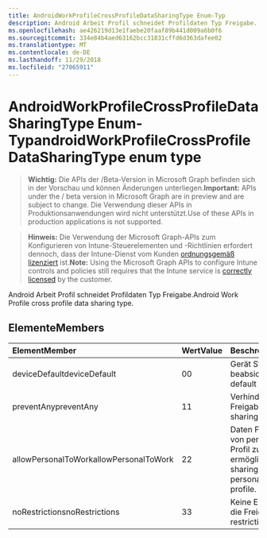 ```yaml
---
title: AndroidWorkProfileCrossProfileDataSharingType Enum-Typ
description: Android Arbeit Profil schneidet Profildaten Typ Freigabe.
ms.openlocfilehash: ae426219d13e1faebe20faaf89b441d009a6b0f6
ms.sourcegitcommit: 334e84b4aed63162bcc31831cffd6d363dafee02
ms.translationtype: MT
ms.contentlocale: de-DE
ms.lasthandoff: 11/29/2018
ms.locfileid: "27065911"
---
```

# <a name="androidworkprofilecrossprofiledatasharingtype-enum-type"></a><span data-ttu-id="1ccfa-103">AndroidWorkProfileCrossProfileDataSharingType Enum-Typ</span><span class="sxs-lookup"><span data-stu-id="1ccfa-103">androidWorkProfileCrossProfileDataSharingType enum type</span></span>

> <span data-ttu-id="1ccfa-104">**Wichtig:** Die APIs der /Beta-Version in Microsoft Graph befinden sich in der Vorschau und können Änderungen unterliegen.</span><span class="sxs-lookup"><span data-stu-id="1ccfa-104">**Important:** APIs under the / beta version in Microsoft Graph are in preview and are subject to change.</span></span> <span data-ttu-id="1ccfa-105">Die Verwendung dieser APIs in Produktionsanwendungen wird nicht unterstützt.</span><span class="sxs-lookup"><span data-stu-id="1ccfa-105">Use of these APIs in production applications is not supported.</span></span>

> <span data-ttu-id="1ccfa-106">**Hinweis:** Die Verwendung der Microsoft Graph-APIs zum Konfigurieren von Intune-Steuerelementen und -Richtlinien erfordert dennoch, dass der Intune-Dienst vom Kunden [ordnungsgemäß lizenziert](https://go.microsoft.com/fwlink/?linkid=839381) ist.</span><span class="sxs-lookup"><span data-stu-id="1ccfa-106">**Note:** Using the Microsoft Graph APIs to configure Intune controls and policies still requires that the Intune service is [correctly licensed](https://go.microsoft.com/fwlink/?linkid=839381) by the customer.</span></span>

<span data-ttu-id="1ccfa-107">Android Arbeit Profil schneidet Profildaten Typ Freigabe.</span><span class="sxs-lookup"><span data-stu-id="1ccfa-107">Android Work Profile cross profile data sharing type.</span></span>
## <a name="members"></a><span data-ttu-id="1ccfa-108">Elemente</span><span class="sxs-lookup"><span data-stu-id="1ccfa-108">Members</span></span>
|<span data-ttu-id="1ccfa-109">Element</span><span class="sxs-lookup"><span data-stu-id="1ccfa-109">Member</span></span>|<span data-ttu-id="1ccfa-110">Wert</span><span class="sxs-lookup"><span data-stu-id="1ccfa-110">Value</span></span>|<span data-ttu-id="1ccfa-111">Beschreibung</span><span class="sxs-lookup"><span data-stu-id="1ccfa-111">Description</span></span>|
|:---|:---|:---|
|<span data-ttu-id="1ccfa-112">deviceDefault</span><span class="sxs-lookup"><span data-stu-id="1ccfa-112">deviceDefault</span></span>|<span data-ttu-id="1ccfa-113">0</span><span class="sxs-lookup"><span data-stu-id="1ccfa-113">0</span></span>|<span data-ttu-id="1ccfa-114">Gerät Standardwert, keine beabsichtigt.</span><span class="sxs-lookup"><span data-stu-id="1ccfa-114">Device default value, no intent.</span></span>|
|<span data-ttu-id="1ccfa-115">preventAny</span><span class="sxs-lookup"><span data-stu-id="1ccfa-115">preventAny</span></span>|<span data-ttu-id="1ccfa-116">1</span><span class="sxs-lookup"><span data-stu-id="1ccfa-116">1</span></span>|<span data-ttu-id="1ccfa-117">Verhindern, dass alle Freigabe.</span><span class="sxs-lookup"><span data-stu-id="1ccfa-117">Prevent any sharing.</span></span>|
|<span data-ttu-id="1ccfa-118">allowPersonalToWork</span><span class="sxs-lookup"><span data-stu-id="1ccfa-118">allowPersonalToWork</span></span>|<span data-ttu-id="1ccfa-119">2</span><span class="sxs-lookup"><span data-stu-id="1ccfa-119">2</span></span>|<span data-ttu-id="1ccfa-120">Daten Freigabeanfrage von persönlichen Profil Profil zu ermöglichen.</span><span class="sxs-lookup"><span data-stu-id="1ccfa-120">Allow data sharing request from personal profile to work profile.</span></span>|
|<span data-ttu-id="1ccfa-121">noRestrictions</span><span class="sxs-lookup"><span data-stu-id="1ccfa-121">noRestrictions</span></span>|<span data-ttu-id="1ccfa-122">3</span><span class="sxs-lookup"><span data-stu-id="1ccfa-122">3</span></span>|<span data-ttu-id="1ccfa-123">Keine Einschränkung für die Freigabe.</span><span class="sxs-lookup"><span data-stu-id="1ccfa-123">No restrictions on sharing.</span></span>|





